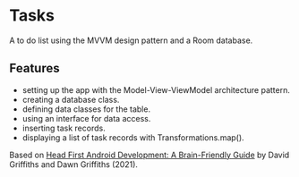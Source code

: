 # Tasks

A to do list using the MVVM design pattern and a Room database.

<!-- <p align="center">
<img src="screenshot.png" style="width:528px;max-width: 100%;">
</p> -->

## Features

- setting up the app with the Model-View-ViewModel architecture pattern.
- creating a database class.
- defining data classes for the table.
- using an interface for data access.
- inserting task records.
- displaying a list of task records with Transformations.map().

Based on [Head First Android Development: A Brain-Friendly Guide](https://www.amazon.com/Head-First-Android-Development-Brain-Friendly/dp/1449362184) by David Griffiths and Dawn Griffiths (2021).
